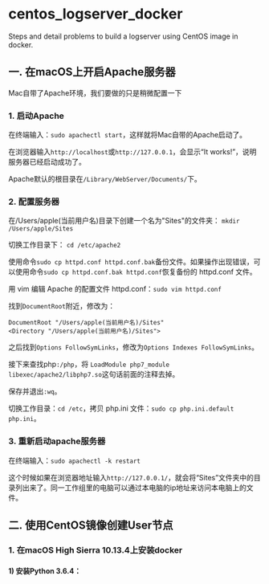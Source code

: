 # centos_logserver_docker
Steps and detail problems to build a logserver using CentOS image in docker.
## 一.&nbsp;在macOS上开启Apache服务器
Mac自带了Apache环境，我们要做的只是稍微配置一下
### 1.&nbsp;启动Apache
在终端输入：`sudo apachectl start`，这样就将Mac自带的Apache启动了。

在浏览器输入`http://localhost`或`http://127.0.0.1`，会显示“It works!”，说明服务器已经启动成功了。

Apache默认的根目录在`/Library/WebServer/Documents/`下。
### 2.&nbsp;配置服务器
在/Users/apple(当前用户名)目录下创建一个名为"Sites"的文件夹：
`mkdir /Users/apple/Sites`

切换工作目录下：
`cd /etc/apache2`

使用命令`sudo cp httpd.conf httpd.conf.bak`备份文件。如果操作出现错误，可以使用命令`sudo cp httpd.conf.bak httpd.conf`恢复备份的 httpd.conf 文件。

用 vim 编辑 Apache 的配置文件 httpd.conf：`sudo vim httpd.conf`

找到`DocumentRoot`附近，修改为：
```
DocumentRoot "/Users/apple(当前用户名)/Sites"
<Directory "/Users/apple(当前用户名)/Sites">
```

之后找到`Options FollowSymLinks`，修改为`Options Indexes FollowSymLinks`。

接下来查找php`:/php`，将
`LoadModule php7_module libexec/apache2/libphp7.so`这句话前面的注释去掉。

保存并退出`:wq`。

切换工作目录：`cd /etc`，拷贝 php.ini 文件：`sudo cp php.ini.default php.ini`。

### 3.&nbsp;重新启动apache服务器

在终端输入：`sudo apachectl -k restart`

这个时候如果在浏览器地址输入`http://127.0.0.1/`，就会将“Sites”文件夹中的目录列出来了。同一工作组里的电脑可以通过本电脑的ip地址来访问本电脑上的文件。

## 二.&nbsp;使用CentOS镜像创建User节点
### 1.&nbsp;在macOS High Sierra 10.13.4上安装docker
#### 1)&nbsp;安装Python 3.6.4：
